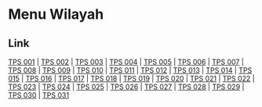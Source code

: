 # Menu Wilayah

## Link

[TPS 001](https://github.com/gigit-pemilu/pemilu-2024-76-sulawesi-barat/tree/main/pileg-dpr/hitung-suara/sub/76-sulawesi-barat/sub/05-majene/sub/01-banggae/sub/1007-pangali-ali/sub/001-tps)
 | 
[TPS 002](https://github.com/gigit-pemilu/pemilu-2024-76-sulawesi-barat/tree/main/pileg-dpr/hitung-suara/sub/76-sulawesi-barat/sub/05-majene/sub/01-banggae/sub/1007-pangali-ali/sub/002-tps)
 | 
[TPS 003](https://github.com/gigit-pemilu/pemilu-2024-76-sulawesi-barat/tree/main/pileg-dpr/hitung-suara/sub/76-sulawesi-barat/sub/05-majene/sub/01-banggae/sub/1007-pangali-ali/sub/003-tps)
 | 
[TPS 004](https://github.com/gigit-pemilu/pemilu-2024-76-sulawesi-barat/tree/main/pileg-dpr/hitung-suara/sub/76-sulawesi-barat/sub/05-majene/sub/01-banggae/sub/1007-pangali-ali/sub/004-tps)
 | 
[TPS 005](https://github.com/gigit-pemilu/pemilu-2024-76-sulawesi-barat/tree/main/pileg-dpr/hitung-suara/sub/76-sulawesi-barat/sub/05-majene/sub/01-banggae/sub/1007-pangali-ali/sub/005-tps)
 | 
[TPS 006](https://github.com/gigit-pemilu/pemilu-2024-76-sulawesi-barat/tree/main/pileg-dpr/hitung-suara/sub/76-sulawesi-barat/sub/05-majene/sub/01-banggae/sub/1007-pangali-ali/sub/006-tps)
 | 
[TPS 007](https://github.com/gigit-pemilu/pemilu-2024-76-sulawesi-barat/tree/main/pileg-dpr/hitung-suara/sub/76-sulawesi-barat/sub/05-majene/sub/01-banggae/sub/1007-pangali-ali/sub/007-tps)
 | 
[TPS 008](https://github.com/gigit-pemilu/pemilu-2024-76-sulawesi-barat/tree/main/pileg-dpr/hitung-suara/sub/76-sulawesi-barat/sub/05-majene/sub/01-banggae/sub/1007-pangali-ali/sub/008-tps)
 | 
[TPS 009](https://github.com/gigit-pemilu/pemilu-2024-76-sulawesi-barat/tree/main/pileg-dpr/hitung-suara/sub/76-sulawesi-barat/sub/05-majene/sub/01-banggae/sub/1007-pangali-ali/sub/009-tps)
 | 
[TPS 010](https://github.com/gigit-pemilu/pemilu-2024-76-sulawesi-barat/tree/main/pileg-dpr/hitung-suara/sub/76-sulawesi-barat/sub/05-majene/sub/01-banggae/sub/1007-pangali-ali/sub/010-tps)
 | 
[TPS 011](https://github.com/gigit-pemilu/pemilu-2024-76-sulawesi-barat/tree/main/pileg-dpr/hitung-suara/sub/76-sulawesi-barat/sub/05-majene/sub/01-banggae/sub/1007-pangali-ali/sub/011-tps)
 | 
[TPS 012](https://github.com/gigit-pemilu/pemilu-2024-76-sulawesi-barat/tree/main/pileg-dpr/hitung-suara/sub/76-sulawesi-barat/sub/05-majene/sub/01-banggae/sub/1007-pangali-ali/sub/012-tps)
 | 
[TPS 013](https://github.com/gigit-pemilu/pemilu-2024-76-sulawesi-barat/tree/main/pileg-dpr/hitung-suara/sub/76-sulawesi-barat/sub/05-majene/sub/01-banggae/sub/1007-pangali-ali/sub/013-tps)
 | 
[TPS 014](https://github.com/gigit-pemilu/pemilu-2024-76-sulawesi-barat/tree/main/pileg-dpr/hitung-suara/sub/76-sulawesi-barat/sub/05-majene/sub/01-banggae/sub/1007-pangali-ali/sub/014-tps)
 | 
[TPS 015](https://github.com/gigit-pemilu/pemilu-2024-76-sulawesi-barat/tree/main/pileg-dpr/hitung-suara/sub/76-sulawesi-barat/sub/05-majene/sub/01-banggae/sub/1007-pangali-ali/sub/015-tps)
 | 
[TPS 016](https://github.com/gigit-pemilu/pemilu-2024-76-sulawesi-barat/tree/main/pileg-dpr/hitung-suara/sub/76-sulawesi-barat/sub/05-majene/sub/01-banggae/sub/1007-pangali-ali/sub/016-tps)
 | 
[TPS 017](https://github.com/gigit-pemilu/pemilu-2024-76-sulawesi-barat/tree/main/pileg-dpr/hitung-suara/sub/76-sulawesi-barat/sub/05-majene/sub/01-banggae/sub/1007-pangali-ali/sub/017-tps)
 | 
[TPS 018](https://github.com/gigit-pemilu/pemilu-2024-76-sulawesi-barat/tree/main/pileg-dpr/hitung-suara/sub/76-sulawesi-barat/sub/05-majene/sub/01-banggae/sub/1007-pangali-ali/sub/018-tps)
 | 
[TPS 019](https://github.com/gigit-pemilu/pemilu-2024-76-sulawesi-barat/tree/main/pileg-dpr/hitung-suara/sub/76-sulawesi-barat/sub/05-majene/sub/01-banggae/sub/1007-pangali-ali/sub/019-tps)
 | 
[TPS 020](https://github.com/gigit-pemilu/pemilu-2024-76-sulawesi-barat/tree/main/pileg-dpr/hitung-suara/sub/76-sulawesi-barat/sub/05-majene/sub/01-banggae/sub/1007-pangali-ali/sub/020-tps)
 | 
[TPS 021](https://github.com/gigit-pemilu/pemilu-2024-76-sulawesi-barat/tree/main/pileg-dpr/hitung-suara/sub/76-sulawesi-barat/sub/05-majene/sub/01-banggae/sub/1007-pangali-ali/sub/021-tps)
 | 
[TPS 022](https://github.com/gigit-pemilu/pemilu-2024-76-sulawesi-barat/tree/main/pileg-dpr/hitung-suara/sub/76-sulawesi-barat/sub/05-majene/sub/01-banggae/sub/1007-pangali-ali/sub/022-tps)
 | 
[TPS 023](https://github.com/gigit-pemilu/pemilu-2024-76-sulawesi-barat/tree/main/pileg-dpr/hitung-suara/sub/76-sulawesi-barat/sub/05-majene/sub/01-banggae/sub/1007-pangali-ali/sub/023-tps)
 | 
[TPS 024](https://github.com/gigit-pemilu/pemilu-2024-76-sulawesi-barat/tree/main/pileg-dpr/hitung-suara/sub/76-sulawesi-barat/sub/05-majene/sub/01-banggae/sub/1007-pangali-ali/sub/024-tps)
 | 
[TPS 025](https://github.com/gigit-pemilu/pemilu-2024-76-sulawesi-barat/tree/main/pileg-dpr/hitung-suara/sub/76-sulawesi-barat/sub/05-majene/sub/01-banggae/sub/1007-pangali-ali/sub/025-tps)
 | 
[TPS 026](https://github.com/gigit-pemilu/pemilu-2024-76-sulawesi-barat/tree/main/pileg-dpr/hitung-suara/sub/76-sulawesi-barat/sub/05-majene/sub/01-banggae/sub/1007-pangali-ali/sub/026-tps)
 | 
[TPS 027](https://github.com/gigit-pemilu/pemilu-2024-76-sulawesi-barat/tree/main/pileg-dpr/hitung-suara/sub/76-sulawesi-barat/sub/05-majene/sub/01-banggae/sub/1007-pangali-ali/sub/027-tps)
 | 
[TPS 028](https://github.com/gigit-pemilu/pemilu-2024-76-sulawesi-barat/tree/main/pileg-dpr/hitung-suara/sub/76-sulawesi-barat/sub/05-majene/sub/01-banggae/sub/1007-pangali-ali/sub/028-tps)
 | 
[TPS 029](https://github.com/gigit-pemilu/pemilu-2024-76-sulawesi-barat/tree/main/pileg-dpr/hitung-suara/sub/76-sulawesi-barat/sub/05-majene/sub/01-banggae/sub/1007-pangali-ali/sub/029-tps)
 | 
[TPS 030](https://github.com/gigit-pemilu/pemilu-2024-76-sulawesi-barat/tree/main/pileg-dpr/hitung-suara/sub/76-sulawesi-barat/sub/05-majene/sub/01-banggae/sub/1007-pangali-ali/sub/030-tps)
 | 
[TPS 031](https://github.com/gigit-pemilu/pemilu-2024-76-sulawesi-barat/tree/main/pileg-dpr/hitung-suara/sub/76-sulawesi-barat/sub/05-majene/sub/01-banggae/sub/1007-pangali-ali/sub/031-tps)

